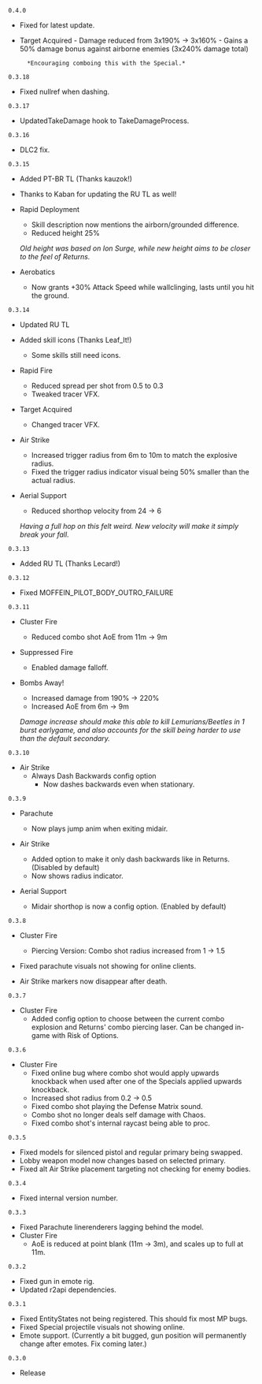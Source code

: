 `0.4.0`

- Fixed for latest update.
- Target Acquired
		- Damage reduced from 3x190% -> 3x160%
		- Gains a 50% damage bonus against airborne enemies (3x240% damage total)
		
		*Encouraging comboing this with the Special.*

`0.3.18`

- Fixed nullref when dashing.

`0.3.17`

- UpdatedTakeDamage hook to TakeDamageProcess.

`0.3.16`

- DLC2 fix.

`0.3.15`

- Added PT-BR TL (Thanks kauzok!)
- Thanks to Kaban for updating the RU TL as well!

- Rapid Deployment
	- Skill description now mentions the airborn/grounded difference.
	- Reduced height 25%
	
	*Old height was based on Ion Surge, while new height aims to be closer to the feel of Returns.*
	
- Aerobatics
	- Now grants +30% Attack Speed while wallclinging, lasts until you hit the ground.

`0.3.14`

- Updated RU TL
- Added skill icons (Thanks Leaf_It!)
	- Some skills still need icons.
	
- Rapid Fire
	- Reduced spread per shot from 0.5 to 0.3
	- Tweaked tracer VFX.

- Target Acquired
	- Changed tracer VFX.

- Air Strike
	- Increased trigger radius from 6m to 10m to match the explosive radius.
	- Fixed the trigger radius indicator visual being 50% smaller than the actual radius.
	
- Aerial Support
	- Reduced shorthop velocity from 24 -> 6
	
	*Having a full hop on this felt weird. New velocity will make it simply break your fall.*

`0.3.13`

- Added RU TL (Thanks Lecard!)

`0.3.12`

- Fixed MOFFEIN_PILOT_BODY_OUTRO_FAILURE

`0.3.11`

- Cluster Fire
	- Reduced combo shot AoE from 11m -> 9m
	
- Suppressed Fire
	- Enabled damage falloff.
	
- Bombs Away!
	- Increased damage from 190% -> 220%
	- Increased AoE from 6m -> 9m
	
	*Damage increase should make this able to kill Lemurians/Beetles in 1 burst earlygame, and also accounts for the skill being harder to use than the default secondary.*

`0.3.10`

- Air Strike
	- Always Dash Backwards config option
		- Now dashes backwards even when stationary.

`0.3.9`

- Parachute
	- Now plays jump anim when exiting midair.

- Air Strike
	- Added option to make it only dash backwards like in Returns. (Disabled by default)
	- Now shows radius indicator.

- Aerial Support
	- Midair shorthop is now a config option. (Enabled by default)

`0.3.8`

- Cluster Fire
	- Piercing Version: Combo shot radius increased from 1 -> 1.5
	
- Fixed parachute visuals not showing for online clients.
- Air Strike markers now disappear after death.

`0.3.7`

- Cluster Fire
	- Added config option to choose between the current combo explosion and Returns' combo piercing laser. Can be changed in-game with Risk of Options.

`0.3.6`

- Cluster Fire
	- Fixed online bug where combo shot would apply upwards knockback when used after one of the Specials applied upwards knockback.
	- Increased shot radius from 0.2 -> 0.5
	- Fixed combo shot playing the Defense Matrix sound.
	- Combo shot no longer deals self damage with Chaos.
	- Fixed combo shot's internal raycast being able to proc.

`0.3.5`

- Fixed models for silenced pistol and regular primary being swapped.
- Lobby weapon model now changes based on selected primary.
- Fixed alt Air Strike placement targeting not checking for enemy bodies.

`0.3.4`
- Fixed internal version number.

`0.3.3`
  - Fixed Parachute linerenderers lagging behind the model.
  - Cluster Fire
	- AoE is reduced at point blank (11m -> 3m), and scales up to full at 11m.

`0.3.2`
  - Fixed gun in emote rig.
  - Updated r2api dependencies.

`0.3.1`
  - Fixed EntityStates not being registered. This should fix most MP bugs.
  - Fixed Special projectile visuals not showing online.
  - Emote support. (Currently a bit bugged, gun position will permanently change after emotes. Fix coming later.)

`0.3.0`
  - Release